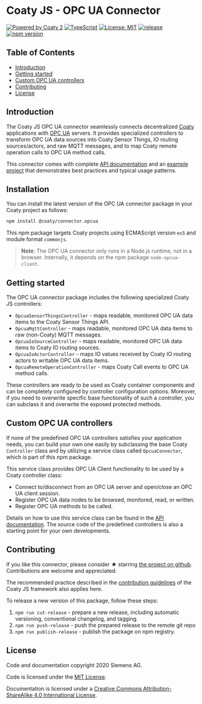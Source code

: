 # Coaty JS - OPC UA Connector

[![Powered by Coaty 2](https://img.shields.io/badge/Powered%20by-Coaty%202-FF8C00.svg)](https://coaty.io)
[![TypeScript](https://img.shields.io/badge/Source%20code-TypeScript-007ACC.svg)](http://www.typescriptlang.org/)
[![License: MIT](https://img.shields.io/badge/License-MIT-blue.svg)](https://opensource.org/licenses/MIT)
[![release](https://img.shields.io/badge/release-Conventional%20Commits-yellow.svg)](https://conventionalcommits.org/)
[![npm version](https://badge.fury.io/js/%40coaty%2Fconnector.opcua.svg)](https://www.npmjs.com/package/@coaty/connector.opcua)

## Table of Contents

* [Introduction](#introduction)
* [Getting started](#getting-started)
* [Custom OPC UA controllers](#custom-opc-ua-controllers)
* [Contributing](#contributing)
* [License](#license)

## Introduction

The Coaty JS OPC UA connector seamlessly connects decentralized
[Coaty](https://coaty.io) applications with [OPC UA](https://opcfoundation.org/)
servers. It provides specialized controllers to transform OPC UA data sources
into Coaty Sensor Things, IO routing sources/actors, and raw MQTT messages, and
to map Coaty remote operation calls to OPC UA method calls.

This connector comes with complete [API
documentation](https://coatyio.github.io/connector.opc-ua.js/api/index.html)
and an [example
project](https://github.com/coatyio/connector.opc-ua.js/tree/master/example) that
demonstrates best practices and typical usage patterns.

## Installation

You can install the latest version of the OPC UA connector package in your Coaty
project as follows:

```sh
npm install @coaty/connector.opcua
```

This npm package targets Coaty projects using ECMAScript version `es5` and
module format `commonjs`.

> **Note**: The OPC UA connector only runs in a Node.js runtime, not in a
> browser. Internally, it depends on the npm package `node-opcua-client`.

## Getting started

The OPC UA connector package includes the following specialized Coaty JS
controllers:

* `OpcuaSensorThingsController` -  maps readable, monitored OPC UA data items to
  the Coaty Sensor Things API.
* `OpcuaMqttController` - maps readable, monitored OPC UA data items to raw
  (non-Coaty) MQTT messages.
* `OpcuaIoSourceController` - maps readable, monitored OPC UA data items to
  Coaty IO routing sources.
* `OpcuaIoActorController` - maps IO values received by Coaty IO routing actors
  to writable OPC UA data items.
* `OpcuaRemoteOperationController` - maps Coaty Call events to OPC UA method
  calls.

These controllers are ready to be used as Coaty container components and can be
completely configured by controller configuration options. Moreover, if you need
to overwrite specific base functionality of such a controller, you can subclass
it and overwrite the exposed protected methods.

## Custom OPC UA controllers

If none of the predefined OPC UA controllers satisfies your application needs,
you can build your own one easily by subclassing the base Coaty `Controller`
class and by utilizing a service class called `OpcuaConnector`, which is part of
this npm package.

This service class provides OPC UA Client functionality to be used by a Coaty
controller class:

* Connect to/disconnect from an OPC UA server and open/close an OPC UA client
  session.
* Register OPC UA data nodes to be browsed, monitored, read, or written.
* Register OPC UA methods to be called.

Details on how to use this service class can be found in the [API
documentation](https://coatyio.github.io/connector.opc-ua.js/api/index.html).
The source code of the predefined controllers is also a starting point for your
own developments.

## Contributing

If you like this connector, please consider &#x2605; starring [the project on
github](https://github.com/coatyio/connector.opc-ua.js). Contributions are
welcome and appreciated.

The recommended practice described in the [contribution
guidelines](https://github.com/coatyio/coaty-js/blob/master/CONTRIBUTING.md) of
the Coaty JS framework also applies here.

To release a new version of this package, follow these steps:

1. `npm run cut-release` - prepare a new release, including automatic
   versioning, conventional changelog, and tagging.
2. `npm run push-release` - push the prepared release to the remote git repo
3. `npm run publish-release` - publish the package on npm registry.

## License

Code and documentation copyright 2020 Siemens AG.

Code is licensed under the [MIT License](https://opensource.org/licenses/MIT).

Documentation is licensed under a
[Creative Commons Attribution-ShareAlike 4.0 International License](http://creativecommons.org/licenses/by-sa/4.0/).
